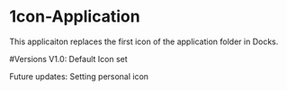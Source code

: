# 1con-Application
 This applicaiton replaces the first icon of the application folder in Docks. 
 
 #Versions
 V1.0: Default Icon set
 
 
 Future updates: Setting personal icon

